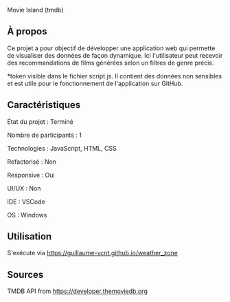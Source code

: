 Movie Island (tmdb)

## À propos

Ce projet a pour objectif de développer une application web qui permette de visualiser des données de façon dynamique. Ici l'utilisateur peut recevoir des recommandations de
films générées selon un filtres de genre précis.

*token visible dans le fichier script.js. Il contient des données non sensibles et est utile pour le fonctionnement de l'application sur GitHub.

## Caractéristiques

État du projet : Terminé

Nombre de participants : 1 

Technologies : JavaScript, HTML, CSS

Refactorisé : Non 

Responsive : Oui

UI/UX : Non

IDE : VSCode

OS : Windows 

## Utilisation 

S'exécute via https://guillaume-vcnt.github.io/weather_zone

## Sources

TMDB API from https://developer.themoviedb.org
